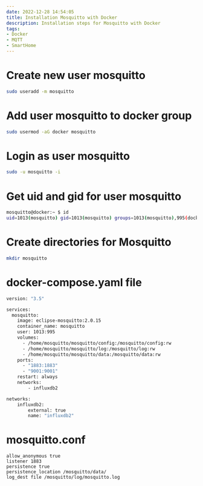 ```yaml
---
date: 2022-12-28 14:54:05
title: Installation Mosquitto with Docker
description: Installation steps for Mosquitto with Docker
tags: 
- Docker
- MQTT
- SmartHome
---
```


# Create new user mosquitto

~~~bash
sudo useradd -m mosquitto
~~~

# Add user mosquitto to docker group

~~~bash
sudo usermod -aG docker mosquitto
~~~

# Login as user mosquitto

~~~bash
sudo -u mosquitto -i
~~~

# Get uid and gid for user mosquitto

~~~bash
mosquitto@docker:~ $ id
uid=1013(mosquitto) gid=1013(mosquitto) groups=1013(mosquitto),995(docker)
~~~

# Create directories for Mosquitto

~~~bash
mkdir mosquitto
~~~

# docker-compose.yaml file

~~~bash
version: "3.5"

services:
  mosquitto:
    image: eclipse-mosquitto:2.0.15
    container_name: mosquitto
    user: 1013:995
    volumes:
      - /home/mosquitto/mosquitto/config:/mosquitto/config:rw
      - /home/mosquitto/mosquitto/log:/mosquitto/log:rw
      - /home/mosquitto/mosquitto/data:/mosquitto/data:rw
    ports:
      - "1883:1883"
      - "9001:9001"
    restart: always
    networks:
        - influxdb2

networks:
    influxdb2:
        external: true
        name: "influxdb2"
~~~

# mosquitto.conf
~~~
allow_anonymous true
listener 1883
persistence true
persistence_location /mosquitto/data/
log_dest file /mosquitto/log/mosquitto.log
~~~

